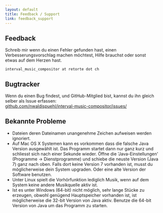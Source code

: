 ```yaml
---
layout: default
title: Feedback / Support
link: feedback_support
---
```



## Feedback

Schreib mir wenn du einen Fehler gefunden hast, einen Verbesserungsvorschlag machen möchtest, Hilfe brauchst oder sonst etwas auf dem Herzen hast.

    interval_music_compositor at retorte dot ch
 
## Bugtracker
Wenn du einen Bug findest, und GitHub-Mitglied bist, kannst du ihn gleich selber als Issue erfassen: <br/>
[github.com/nwaldispuehl/interval-music-compositor/issues/](https://github.com/nwaldispuehl/interval-music-compositor/issues)

## Bekannte Probleme

* Dateien deren Dateinamen unangenehme Zeichen aufweisen werden ignoriert.
* Auf Mac OS X Systemen kann es vorkommen dass die falsche Java Version ausgewählt ist. Das Programm startet dann nur ganz kurz und schliesst sich nach einer Sekunde wieder. Öffne die 'Java-Einstellungen' (Programme -> Dienstprogramme) und schiebe die neuste Version (Java 7) ganz nach oben. Falls dort keine Version 7 vorhanden ist, musst du möglicherweise dein System upgraden. Oder eine alte Version der Software benutzen.
* Unter Linux spielt die Vorhörfunktion lediglich Musik, wenn auf dem System keine andere Musikquelle aktiv ist.
* Ist es unter Windows (64-bit) nicht möglich, sehr lange Stücke zu erzeugen, obwohl genügend Hauptspeicher vorhanden ist, ist möglicherweise die 32-bit Version von Java aktiv. Benutze die 64-bit Version von Java um das Programm zu starten.

